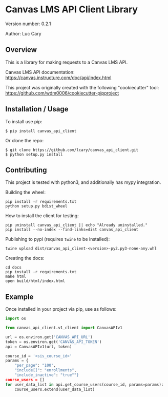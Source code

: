 Canvas LMS API Client Library
=============================

Version number: 0.2.1

Author: Luc Cary

Overview
--------

This is a library for making requests to a Canvas LMS API.

Canvas LMS API documentation:
https://canvas.instructure.com/doc/api/index.html

This project was originally created with the following "cookiecutter" tool:
https://github.com/wdm0006/cookiecutter-pipproject

Installation / Usage
--------------------

To install use pip:

    $ pip install canvas_api_client


Or clone the repo:

    $ git clone https://github.com/lcary/canvas_api_client.git
    $ python setup.py install
    
Contributing
------------

This project is tested with python3, and additionally has mypy integration.

Building the wheel:

    pip install -r requirements.txt
    python setup.py bdist_wheel

How to install the client for testing:

    pip uninstall canvas_api_client || echo "Already uninstalled."
    pip install --no-index --find-links=dist canvas_api_client

Publishing to pypi (requires `twine` to be installed):

    twine upload dist/canvas_api_client-<version>-py2.py3-none-any.whl

Creating the docs:

    cd docs
    pip install -r requirements.txt
    make html
    open build/html/index.html

Example
-------

Once installed in your project via pip, use as follows:

```python
import os

from canvas_api_client.v1_client import CanvasAPIv1

url = os.environ.get('CANVAS_API_URL')
token = os.environ.get('CANVAS_API_TOKEN')
api = CanvasAPIv1(url, token)

course_id = '<sis_course_id>'
params = {
    "per_page": "100",
    "include[]": "enrollments",
    "include_inactive": "true""}
course_users = []
for user_data_list in api.get_course_users(course_id, params=params):
    course_users.extend(user_data_list)
```
